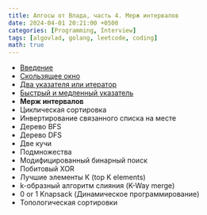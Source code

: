 ```yaml
---
title: Алгосы от Влада, часть 4. Мерж интервалов
date: 2024-04-01 20:21:00 +0500
categories: [Programming, Interview]
tags: [algovlad, golang, leetcode, coding]
math: true
---
```



* [Введение](/posts/algo-patterns/)
* [Скользящее окно](/posts/algo-patterns-sliding-window/)
* [Два указателя или итератор](/posts/algo-patterns-two-pointers/)
* [Быстрый и медленный указатель](/posts/algo-patterns-fast-slow-pointer/)
* <b>Мерж интервалов</b>
* Циклическая сортировка
* Инвертирование связанного списка на месте
* Дерево BFS
* Дерево DFS
* Две кучи
* Подмножества
* Модифицированный бинарный поиск
* Побитовый XOR
* Лучшие элементы К (top K elements)
* k-образный алгоритм слияния (K-Way merge)
* 0 or 1 Knapsack (Динамическое программирование)
* Топологическая сортировки
